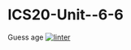 # ICS20-Unit--6-6
Guess age
[![linter](https://github.com/Seti-Ngabo45/ICS20-Unit--6-6/workflows/linter/badge.svg)](https://github.com/marketplace/actions/super-linter)
